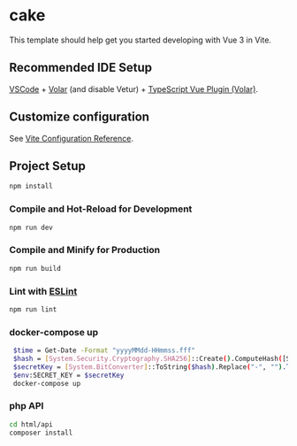 # cake

This template should help get you started developing with Vue 3 in Vite.

## Recommended IDE Setup

[VSCode](https://code.visualstudio.com/) + [Volar](https://marketplace.visualstudio.com/items?itemName=Vue.volar) (and disable Vetur) + [TypeScript Vue Plugin (Volar)](https://marketplace.visualstudio.com/items?itemName=Vue.vscode-typescript-vue-plugin).

## Customize configuration

See [Vite Configuration Reference](https://vitejs.dev/config/).

## Project Setup

```sh
npm install
```

### Compile and Hot-Reload for Development

```sh
npm run dev
```

### Compile and Minify for Production

```sh
npm run build
```

### Lint with [ESLint](https://eslint.org/)

```sh
npm run lint
```
### docker-compose up
```sh
 $time = Get-Date -Format "yyyyMMdd-HHmmss.fff"
 $hash = [System.Security.Cryptography.SHA256]::Create().ComputeHash([System.Text.Encoding]::UTF8.GetBytes($time))
 $secretKey = [System.BitConverter]::ToString($hash).Replace("-", "").ToLower()
 $env:SECRET_KEY = $secretKey
 docker-compose up
```
### php API
```sh
cd html/api
composer install
```

